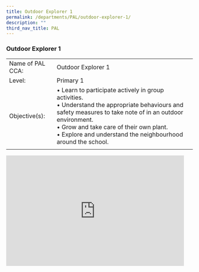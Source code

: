 ```yaml
---
title: Outdoor Explorer 1
permalink: /departments/PAL/outdoor-explorer-1/
description: ""
third_nav_title: PAL
---
```

### Outdoor Explorer 1

|  |  |
|---|---|
| Name of PAL CCA: | Outdoor Explorer 1 |
| Level: | Primary 1 |
| Objective(s):<br> | • Learn to participate actively in group activities. <br>• Understand the appropriate behaviours and safety measures to take note of in an outdoor environment. <br>• Grow and take care of their own plant. <br>• Explore and understand the neighbourhood around the school.  |
|  |  |

<iframe allowfullscreen="true" height="299" width="480" frameborder="0" src="https://docs.google.com/presentation/d/e/2PACX-1vTvGUVBRI1czNkPfECldzrcMqIu66dsHJSEcNVB4_FikBkBx5ah62ClJU91a2_ThaVfHklI87kevG22/embed?start=false&amp;loop=false&amp;delayms=5000"></iframe>